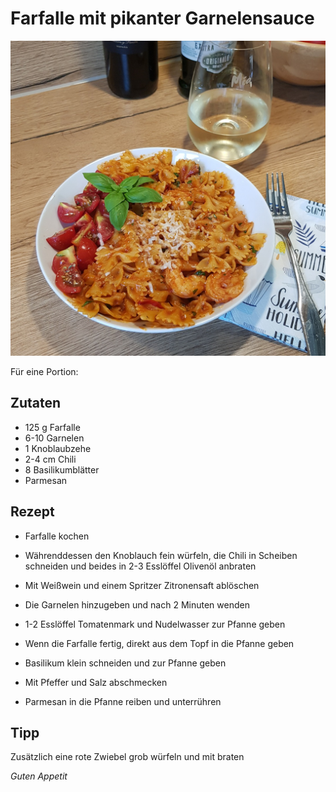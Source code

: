 # Farfalle mit pikanter Garnelensauce

![img](imgs/Farfalle_mit_pikanter_Garnelensauce.jpg)

Für eine Portion:

## Zutaten
- 125 g Farfalle
- 6-10 Garnelen
- 1 Knoblaubzehe
- 2-4 cm Chili
- 8 Basilikumblätter
- Parmesan

## Rezept
- Farfalle kochen

- Währenddessen den Knoblauch fein würfeln, 
die Chili in Scheiben schneiden 
und beides in 2-3 Esslöffel Olivenöl anbraten

- Mit Weißwein und einem Spritzer Zitronensaft ablöschen

- Die Garnelen hinzugeben und nach 2 Minuten wenden

- 1-2 Esslöffel Tomatenmark und Nudelwasser zur Pfanne geben

- Wenn die Farfalle fertig, direkt aus dem Topf in die Pfanne geben

- Basilikum klein schneiden und zur Pfanne geben

- Mit Pfeffer und Salz abschmecken

- Parmesan in die Pfanne reiben und unterrühren


## Tipp
Zusätzlich eine rote Zwiebel grob würfeln und mit braten

*Guten Appetit*
